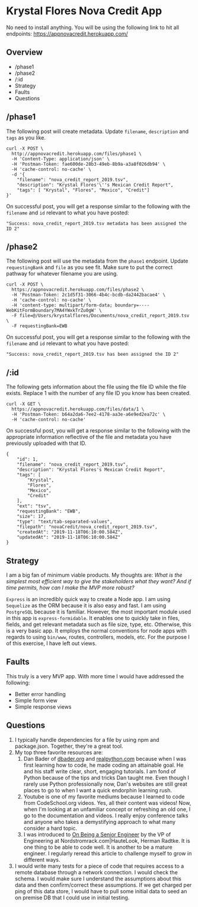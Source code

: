 # Krystal Flores Nova Credit App

No need to install anything. You will be using the following link to hit all endpoints: https://appnovacredit.herokuapp.com/

## Overview
- /phase1
- /phase2
- /:id
- Strategy
- Faults
- Questions

## /phase1 
The following post will create metadata. Update `filename`, `description` and `tags` as you like.
```
curl -X POST \
  http://appnovacredit.herokuapp.com/files/phase1 \
  -H 'Content-Type: application/json' \
  -H 'Postman-Token: fae600de-28b3-49eb-8b9a-a3a8f026db94' \
  -H 'cache-control: no-cache' \
  -d '{
	"filename": "nova_credit_report_2019.tsv",
	"description": "Krystal Flores'\''s Mexican Credit Report",
	"tags": [ "Krystal", "Flores", "Mexico", "Credit"]
}'
```
On successful post, you will get a response similar to the following with the `filename` and `id` relevant to what you have posted:
```
"Success: nova_credit_report_2019.tsv metadata has been assigned the ID 2"
```

## /phase2
The following post will use the metadata from the `phase1` endpoint. Update `requestingBank` and `file` as you see fit. Make sure to put the correct pathway for whatever filename you are using. 
```
curl -X POST \
  https://appnovacredit.herokuapp.com/files/phase2 \
  -H 'Postman-Token: 2c1d5f31-3066-4b4c-bcdb-da2442bacae4' \
  -H 'cache-control: no-cache' \
  -H 'content-type: multipart/form-data; boundary=----WebKitFormBoundary7MA4YWxkTrZu0gW' \
  -F file=@/Users/krystalflores/Documents/nova_credit_report_2019.tsv \
  -F requestingBank=EWB
```
On successful post, you will get a response similar to the following with the `filename` and `id` relevant to what you have posted:
```
"Success: nova_credit_report_2019.tsv has been assigned the ID 2"
```

## /:id
The following gets information about the file using the file ID while the file exists. Replace 1 with the number of any file ID you know has been created.
```
curl -X GET \
  https://appnovacredit.herokuapp.com/files/data/1 \
  -H 'Postman-Token: b64a2da6-7ee2-4178-aa3e-a6e9ed2ea72c' \
  -H 'cache-control: no-cache'
```
On successful post, you will get a response similar to the following with the appropriate information reflective of the file and metadata you have previously uploaded with that ID.
```
{
    "id": 1,
    "filename": "nova_credit_report_2019.tsv",
    "description": "Krystal Flores's Mexican Credit Report",
    "tags": [
        "Krystal",
        "Flores",
        "Mexico",
        "Credit"
    ],
    "ext": "tsv",
    "requestingBank": "EWB",
    "size": 17,
    "type": "text/tab-separated-values",
    "filepath": "novaCredit/nova_credit_report_2019.tsv",
    "createdAt": "2019-11-18T06:10:00.584Z",
    "updatedAt": "2019-11-18T06:10:00.584Z"
}
```


## Strategy

I am a big fan of minimum viable products. My thoughts are: *What is the simplest most efficient way to give the stakeholders what they want? And if time permits, how can I make the MVP more robust?*

`Express` is an incredibly quick way to create a Node app. I am using `Sequelize` as the ORM because it is also easy and fast.
I am using `PostgreSQL` because it is familiar. However, the most important module used in this app is `express-formidable`. 
It enables one to quickly take in files, fields, and get relevant metadata such as file size, type, etc. Otherwise, this is a very basic app. It employs the normal conventions for node apps with regards to using `bin/www`, routes, controllers, models, etc. For the purpose I of this exercise, I have left out views. 

## Faults 

This truly is a very MVP app. With more time I would have addressed the following:
- Better error handling
- Simple form view 
- Simple response views 

## Questions
1. I typically handle dependencies for a file by using npm and package.json. Together, they're a great tool.  
2. My top three favorite resources are:
    1. Dan Bader of [dbader.org](https://dbader.org/) and [realpython.com](https://realpython.com/) because when I was first learning how to code, he made coding an attainable goal. He and his staff write clear, short, engaging tutorials. I am fond of Python because of the tips and tricks Dan taught me. Even though I rarely use Python professionally now, Dan's websites are still great places to go to when I want a quick endorphin learning rush.
    2. Youtube is one of my favorite mediums because I learned to code from CodeSchool.org videos. Yes, all their content was videos! Now, when I'm looking at an unfamiliar concept or refreshing an old one, I go to the documentation and videos. I really enjoy conference talks and anyone who takes a demystifying approach to what many consider a hard topic. 
    3. I was introduced to [On Being a Senior Engineer](https://www.kitchensoap.com/2012/10/25/on-being-a-senior-engineer/) by the VP of Engineering at Nordstromrack.com|HauteLook, Herman Radtke. It is one thing to be able to code well. It is another to be a mature engineer. I regularly reread this article to challenge myself to grow in different ways. 
3. I would write many tests for a piece of code that requires access to a remote database
   through a network connection. I would check the schema. I would make sure I understand the assumptions about this data and then confirm/correct these assumptions. If we get charged per ping of this data store, I would have to pull some initial data to seed an on premise DB that I could use in initial testing. 

 
